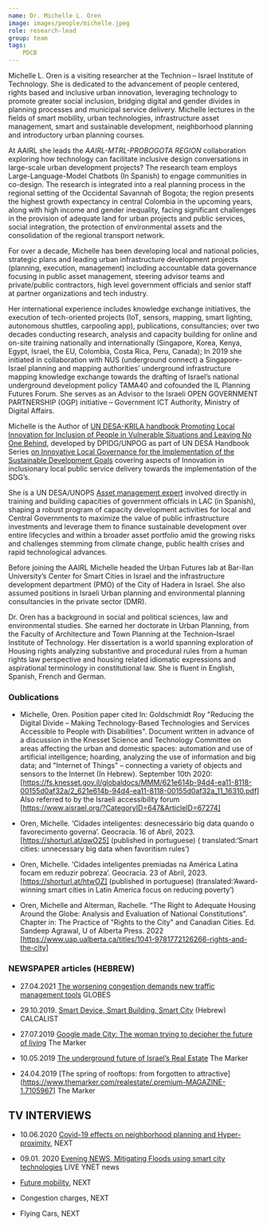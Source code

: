 ```yaml
---
name: Dr. Michelle L. Oren
image: images/people/michelle.jpeg
role: research-lead
group: team
tags:
    PDCB
---
```


Michelle L. Oren is a visiting researcher at the Technion – Israel Institute of Technology. She is dedicated to the advancement of people centered, rights based and inclusive urban innovation, leveraging technology to promote greater social inclusion, bridging digital and gender divides in planning processes and municipal service delivery. 
Michelle lectures in the fields of smart mobility, urban technologies, infrastructure asset management, smart and sustainable development, neighborhood planning and introductory urban planning courses.

At AAIRL she leads the *AAIRL-MTRL-PROBOGOTA REGION* collaboration exploring how technology can facilitate inclusive design conversations in large-scale urban development projects? The research team employs Large-Language-Model Chatbots (In Spanish) to engage communities in co-design. The research is integrated into a real planning process in the regional setting of the Occidental Savannah of Bogota; the region presents the highest growth expectancy in central Colombia in the upcoming years, along with high income and gender inequality, facing significant challenges in the provision of adequate land for urban projects and public services, social integration, the protection of environmental assets and the consolidation of the regional transport network.

For over a decade, Michelle has been developing local and national policies, strategic plans and leading urban infrastructure development projects (planning, execution, management) including accountable data governance focusing in public asset management, steering advisor teams and private/public contractors, high level government officials and senior staff at partner organizations and tech industry. 

Her international experience includes knowledge exchange initiatives, the execution of tech-oriented projects (IoT, sensors, mapping, smart lighting, autonomous shuttles, carpooling app), publications, consultancies; over two decades conducting research, analysis and capacity building for online and on-site training nationally and internationally (Singapore, Korea, Kenya, Egypt, Israel, the EU, Colombia, Costa Rica, Peru, Canada); In 2019 she initiated in collaboration with NUS (underground connect) a Singapore-Israel planning and mapping authorities’ underground infrastructure mapping knowledge exchange towards the drafting of Israel’s national underground development policy TAMA40 and cofounded the IL Planning Futures Forum. She serves as an Advisor to the Israeli OPEN GOVERNMENT PARTNERSHIP (OGP) initiative – Government ICT Authority, Ministry of Digital Affairs.

Michelle is the Author of [UN DESA-KRILA handbook Promoting Local Innovation for Inclusion of People in Vulnerable Situations and Leaving No One Behind](https://unpan.un.org/sites/unpan.un.org/files/2.%20Presentation%202_Dr.%20Michelle%20L.%20Oren%20(1).pdf), developed by DPIDG/UNPOG as part of UN DESA Handbook Series [on Innovative Local Governance for the Implementation of the Sustainable Development Goals](https://unpan.un.org/node/1742) covering aspects of Innovation in inclusionary local public service delivery towards the implementation of the SDG’s.

She is a UN DESA/UNOPS [Asset management expert](https://www.un.org/development/desa/financing/capacity-development/topics/infrastructure-asset-management/team-asset-management-experts)  involved directly in training and building capacities of government officials in LAC (in Spanish), shaping a robust program of capacity development activities for local and Central Governments to maximize the value of public infrastructure investments and leverage them to finance sustainable development over entire lifecycles and within a broader asset portfolio amid the growing risks and challenges stemming from climate change, public health crises and rapid technological advances.

Before joining the AAIRL Michelle headed the Urban Futures lab at Bar-Ilan University’s Center for Smart Cities in Israel and the infrastructure development department (PMO) of the City of Hadera in Israel. She also assumed positions in Israeli Urban planning and environmental planning consultancies in the private sector (DMR).

Dr. Oren has a background in social and political sciences, law and environmental studies. She earned her doctorate in Urban Planning, from the Faculty of Architecture and Town Planning at the Technion–Israel Institute of Technology. Her dissertation is a world spanning exploration of Housing rights analyzing substantive and procedural rules from a human rights law perspective and housing related idiomatic expressions and aspirational terminology in constitutional law. She is fluent in English, Spanish, French and German.

### Oublications
    
* Michelle, Oren. Position paper cited In: Goldschmidt Roy "Reducing the Digital Divide – Making Technology-Based Technologies and Services Accessible to People with Disabilities". Document written in advance of a discussion in the Knesset Science and Technology Committee on areas affecting the urban and domestic spaces: automation and use of artificial intelligence; hoarding, analyzing the use of information and big data; and "Internet of Things" – connecting a variety of objects and sensors to the Internet (In Hebrew).  September 10th 2020: [https://fs.knesset.gov.il/globaldocs/MMM/621e614b-94d4-ea11-8118-00155d0af32a/2_621e614b-94d4-ea11-8118-00155d0af32a_11_16310.pdf] Also referred to by the Israeli accessibility forum [https://www.aisrael.org/?CategoryID=647&ArticleID=67274]

* Oren, Michelle. ‘Cidades inteligentes: desnecessário big data quando o favorecimento governa’. Geocracia.  16 of Abril, 2023. [https://shorturl.at/qwO25] (published in portuguese) ( translated:‘Smart cities: unnecessary big data when favoritism rules’)
               

* Oren, Michelle. ‘Cidades inteligentes premiadas na América Latina focam em reduzir pobreza’. Geocracia.  23 of Abril, 2023. [https://shorturl.at/htwOZ]  (published in portuguese)
               (translated:‘Award-winning smart cities in Latin America focus on reducing poverty’)

* Oren, Michelle and Alterman, Rachelle. “The Right to Adequate Housing Around the Globe: Analysis and Evaluation of National Constitutions”. Chapter in: The Practice of "Rights to the City" and Canadian Cities. Ed. Sandeep Agrawal, U of Alberta Press. 2022
[https://www.uap.ualberta.ca/titles/1041-9781772126266-rights-and-the-city]


### NEWSPAPER articles (HEBREW)


* 27.04.2021     [The worsening congestion demands new traffic management tools](https://www.globes.co.il/news/article.aspx?did=1001368851) GLOBES

* 29.10.2019.    [Smart Device, Smart Building, Smart City](https://www.calcalist.co.il/internet/articles/0,7340,L-3772642,00.html) (Hebrew) CALCALIST

* 27.07.2019      [Google made City: The woman trying to decipher the future of living](https://www.themarker.com/realestate/.premium-1.7573453)  The Marker

* 10.05.2019      [The underground future of Israel’s Real Estate](https://www.themarker.com/realestate/.premium-MAGAZINE-1.7213431) The Marker 

* 24.04.2019      [The spring of rooftops: from forgotten to attractive](https://www.themarker.com/realestate/.premium-MAGAZINE-1.7105967] The Marker


## TV INTERVIEWS

* 10.06.2020   [Covid-19 effects on neighborhood planning and Hyper-proximity](http://www.mako.co.il/mako-vod-keshet/next-s3/VOD-6c47c4a4383a271026.htm?fbclid=IwAR0PzR8vqLhx8rLCKvuNMqzrkZfG8pY6P-DX_lDPMxLIOlIHm5cLCgL7iWc), NEXT
* 09.01. 2020  [Evening NEWS, Mitigating Floods using smart city technologies](https://www.facebook.com/Dr.Michelle.L.Oren/videos/2551777108486195/) LIVE YNET news

* [Future mobility](https://www.mako.co.il/mako-vod-keshet/next-s2/VOD-003fbb1ca5bdb61027.htm?sCh=32cddbf822828610&pId=957463908&fbclid=IwAR0zRPl6Ss4LZcP3cUUXr8uPGloAhL1ELyu6rb07y5VOW1xOg6Fbr5e7zw4), NEXT 

* Congestion charges, NEXT

* Flying Cars, NEXT
